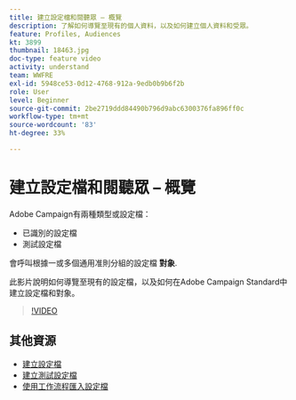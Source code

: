 ```yaml
---
title: 建立設定檔和閱聽眾 – 概覽
description: 了解如何導覽至現有的個人資料，以及如何建立個人資料和受眾。
feature: Profiles, Audiences
kt: 3899
thumbnail: 18463.jpg
doc-type: feature video
activity: understand
team: WWFRE
exl-id: 5948ce53-0d12-4768-912a-9edb0b9b6f2b
role: User
level: Beginner
source-git-commit: 2be2719ddd84490b796d9abc6300376fa896ff0c
workflow-type: tm+mt
source-wordcount: '83'
ht-degree: 33%

---
```


# 建立設定檔和閱聽眾 – 概覽

Adobe Campaign有兩種類型或設定檔：

* 已識別的設定檔
* 測試設定檔

會呼叫根據一或多個通用准則分組的設定檔 **對象**.

此影片說明如何導覽至現有的設定檔，以及如何在Adobe Campaign Standard中建立設定檔和對象。

>[!VIDEO](https://video.tv.adobe.com/v/18463/?quality=12)

## 其他資源

* [建立設定檔](/help/profiles-and-audiences/creating-a-profile.md)
* [建立測試設定檔](/help/profiles-and-audiences/test-profiles.md)
* [使用工作流程匯入設定檔](/help/managing-processes-and-data/importing-profiles.md)

